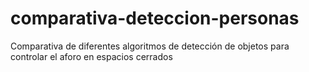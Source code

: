# comparativa-deteccion-personas
Comparativa de diferentes algoritmos de detección de objetos para controlar el aforo en espacios cerrados
